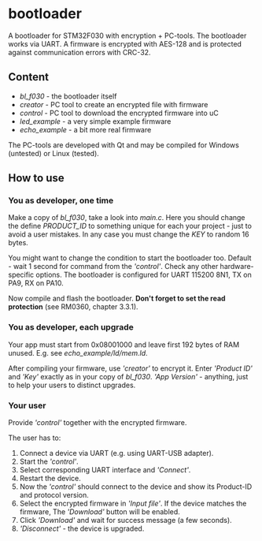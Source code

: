 # bootloader

A bootloader for STM32F030 with encryption + PC-tools. The bootloader works via UART. A firmware is encrypted with AES-128 and is protected against communication errors with CRC-32.

## Content
* *bl_f030* - the bootloader itself
* *creator* - PC tool to create an encrypted file with firmware
* *control* - PC tool to download the encrypted firmware into uC
* *led_example* - a very simple example firmware
* *echo_example* - a bit more real firmware

The PC-tools are developed with Qt and may be compiled for Windows (untested) or Linux (tested).

## How to use

### You as developer, one time

Make a copy of *bl_f030*, take a look into *main.c*. Here you should change the define *PRODUCT_ID* to something unique for each your project - just to avoid a user mistakes. In any case you must change the *KEY* to random 16 bytes.

You might want to change the condition to start the bootloader too. Default - wait 1 second for command from the *'control'*. Check any other hardware-specific options. The bootloader is configured for UART 115200 8N1, TX on PA9, RX on PA10.

Now compile and flash the bootloader. **Don't forget to set the read protection** (see RM0360, chapter 3.3.1).

### You as developer, each upgrade

Your app must start from 0x08001000 and leave first 192 bytes of RAM unused. E.g. see *echo_example/ld/mem.ld*.

After compiling your firmware, use *'creator'* to encrypt it. Enter *'Product ID'* and *'Key'* exactly as in your copy of *bl_f030*. *'App Version'* - anything, just to help your users to distinct upgrades.

### Your user

Provide *'control'* together with the encrypted firmware. 

The user has to:
1. Connect a device via UART (e.g. using UART-USB adapter).
2. Start the *'control'*.
3. Select corresponding UART interface and *'Connect'*.
4. Restart the device.
5. Now the *'control'* should connect to the device and show its Product-ID and protocol version.
6. Select the encrypted firmware in *'Input file'*. If the device matches the firmware, The *'Download'* button will be enabled.
8. Click *'Download'* and wait for success message (a few seconds).
9. *'Disconnect'* - the device is upgraded.
